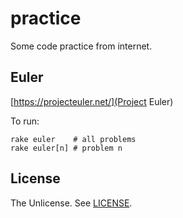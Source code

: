practice
========

Some code practice from internet.

## Euler

[https://projecteuler.net/](Project Euler)

To run:

~~~
rake euler    # all problems
rake euler[n] # problem n
~~~

## License

The Unlicense. See [LICENSE](License).
